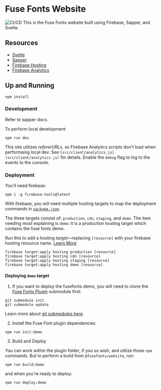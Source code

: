 # Fuse Fonts Website

![CI/CD](https://github.com/fuse-fonts/website/workflows/CI/CD/badge.svg)
This is the Fuse Fonts website built using Firebase, Sapper, and Svelte.


## Resources

- [Svelte](https://svelte.dev/docs)
- [Sapper](https://sapper.svelte.dev/docs)
- [Firebase Hosting](https://firebase.google.com/docs/hosting)
- [Firebase Analytics](https://firebase.google.com/docs/analytics)

## Up and Running

```
npm install
```

### Development

Refer to sapper docs.

To perform local development:
```
npm run dev
```

This site utilizes _refererURLs_, so Firebase Analytics scripts don't load when performaing local dev. See `[src/client/analytics.js](src/client/analytics.js)` for details. Enable the `debug` flag to log to the events to the console.

### Deployment

You'll need firebase:

```
npm i -g firebase-tools@latest
```


With firebase, you will need multiple hosting targets to map the deployment commands in [`package.json`](package.json).

The three targets consist of: `production`, `cdn`, `staging`, and `demo`. The item needing most explaining is `demo`: it is a production hosting target which contains the fuse fonts demo.

Run this to add a hosting target—replacing `[resource]` with your firebase hosting resource name. [Learn More](https://firebase.google.com/docs/hosting/multisites)
```
firebase target:apply hosting production [resource]
firebase target:apply hosting cdn [resource]
firebase target:apply hosting staging [resource]
firebase target:apply hosting demo [resource]
```


#### Deploying `demo` target


1.  If you want to deploy the fusefonts demo, you will need to clone the  [Fuse Fonts Plugin](https://github.com/fuse-fonts/plugin) submodule first:

  ```
  git submodule init
  git submodule update
  ```

  Learn more about [git submodules here](https://git-scm.com/book/en/v2/Git-Tools-Submodules).

2.  Install the Fuse Font plugin dependencies

  ```
  npm run init:demo
  ```

3.  Build and Deploy

  You can work within the plugin folder, if you so wish, and utilize those `npm` commands.
  But to perform a build from `@fusefonts/website`, run:
  ```
  npm run build:demo
  ```
  and when you're ready to deploy:

  ```
  npm run deploy:demo
  ```




